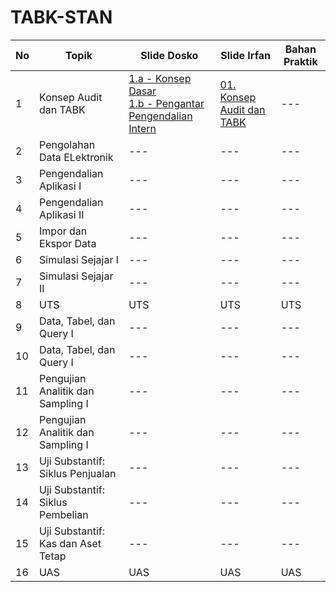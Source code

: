 # TABK-STAN

| No | Topik | Slide Dosko | Slide Irfan | Bahan Praktik |
|----------|----------|----------|----------|----------|
| 1    | Konsep Audit dan TABK    | [1.a - Konsep Dasar](https://github.com/irfanradarma/TABK-STAN/raw/main/slide/Week%2001/Dosko/TABK%20pertemuan%201.a%20-%20Konsep%20Dasar.pptx)<br>[1.b - Pengantar Pengendalian Intern](https://github.com/irfanradarma/TABK-STAN/raw/main/slide/Week%2001/Dosko/TABK%20pertemuan%201.b%20-%20Pengantar%20Pengendalian%20Intern.pptx)    | [01. Konsep Audit dan TABK](https://github.com/irfanradarma/TABK-STAN/raw/main/slide/Week%2001/Dosko/TABK%20pertemuan%201.b%20-%20Audit%20dan%20TABK.pdf)    | ---    |
| 2    | Pengolahan Data ELektronik    | ---    | ---    | ---    |
| 3    | Pengendalian Aplikasi I    | ---    | ---    | ---    |
| 4    | Pengendalian Aplikasi II    | ---    | ---    | ---    |
| 5    | Impor dan Ekspor Data    | ---    | ---    | ---    |
| 6    | Simulasi Sejajar I   | ---    | ---    | ---    |
| 7    | Simulasi Sejajar II    | ---    | ---    | ---    |
| 8    | UTS    | UTS    | UTS    | UTS    |
| 9    | Data, Tabel, dan Query I    | ---    | ---    | ---    |
| 10   | Data, Tabel, dan Query I    | ---    | ---    | ---    |
| 11   | Pengujian Analitik dan Sampling I    | ---    | ---    | ---    |
| 12   | Pengujian Analitik dan Sampling I    | ---    | ---    | ---    |
| 13   | Uji Substantif: Siklus Penjualan    | ---    | ---    | ---    |
| 14   | Uji Substantif: Siklus Pembelian    | ---    | ---    | ---    |
| 15   | Uji Substantif: Kas dan Aset Tetap    | ---    | ---    | ---    |
| 16   | UAS    | UAS    | UAS    | UAS    |
